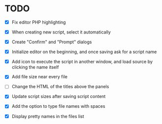 TODO
====
- [X] Fix editor PHP highlighting
- [X] When creating new script, select it automatically
- [X] Create "Confirm" and "Prompt" dialogs
- [X] Initialize editor on the beginning, and once saving ask for a script name
- [X] Add icon to execute the script in another window, and load source by clicking the name itself
- [X] Add file size near every file
- [ ] Change the HTML of the titles above the panels
- [X] Update script sizes after saving script content
- [X] Add the option to type file names with spaces
- [X] Display pretty names in the files list


